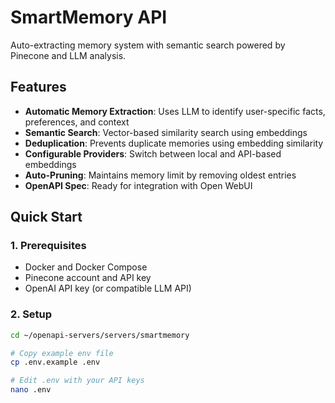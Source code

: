# SmartMemory API

Auto-extracting memory system with semantic search powered by Pinecone and LLM analysis.

## Features

- **Automatic Memory Extraction**: Uses LLM to identify user-specific facts, preferences, and context
- **Semantic Search**: Vector-based similarity search using embeddings
- **Deduplication**: Prevents duplicate memories using embedding similarity
- **Configurable Providers**: Switch between local and API-based embeddings
- **Auto-Pruning**: Maintains memory limit by removing oldest entries
- **OpenAPI Spec**: Ready for integration with Open WebUI

## Quick Start

### 1. Prerequisites

- Docker and Docker Compose
- Pinecone account and API key
- OpenAI API key (or compatible LLM API)

### 2. Setup
```bash
cd ~/openapi-servers/servers/smartmemory

# Copy example env file
cp .env.example .env

# Edit .env with your API keys
nano .env
